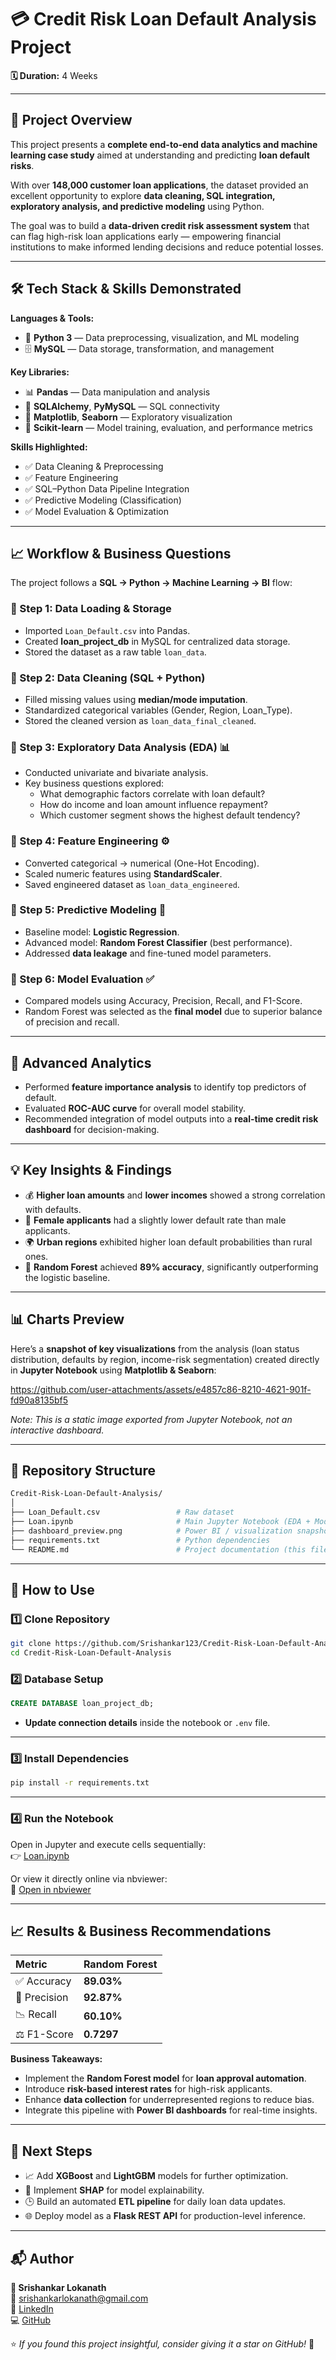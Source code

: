 # 💳 Credit Risk Loan Default Analysis Project  
**🗓️ Duration:** 4 Weeks  

---

## 📖 Project Overview  

This project presents a **complete end-to-end data analytics and machine learning case study** aimed at understanding and predicting **loan default risks**.  

With over **148,000 customer loan applications**, the dataset provided an excellent opportunity to explore **data cleaning, SQL integration, exploratory analysis, and predictive modeling** using Python.  

The goal was to build a **data-driven credit risk assessment system** that can flag high-risk loan applications early — empowering financial institutions to make informed lending decisions and reduce potential losses.  

---

## 🛠️ Tech Stack & Skills Demonstrated  

**Languages & Tools:**  
- 🐍 **Python 3** — Data preprocessing, visualization, and ML modeling  
- 🗄️ **MySQL** — Data storage, transformation, and management  

**Key Libraries:**  
- 📊 **Pandas** — Data manipulation and analysis  
- 🔗 **SQLAlchemy**, **PyMySQL** — SQL connectivity  
- 🎨 **Matplotlib**, **Seaborn** — Exploratory visualization  
- 🤖 **Scikit-learn** — Model training, evaluation, and performance metrics  

**Skills Highlighted:**  
- ✅ Data Cleaning & Preprocessing  
- ✅ Feature Engineering  
- ✅ SQL–Python Data Pipeline Integration  
- ✅ Predictive Modeling (Classification)  
- ✅ Model Evaluation & Optimization  

---

## 📈 Workflow & Business Questions  

The project follows a **SQL → Python → Machine Learning → BI** flow:  

### 🔹 Step 1: Data Loading & Storage  
- Imported `Loan_Default.csv` into Pandas.  
- Created **loan_project_db** in MySQL for centralized data storage.  
- Stored the dataset as a raw table `loan_data`.  

### 🔹 Step 2: Data Cleaning (SQL + Python)  
- Filled missing values using **median/mode imputation**.  
- Standardized categorical variables (Gender, Region, Loan_Type).  
- Stored the cleaned version as `loan_data_final_cleaned`.  

### 🔹 Step 3: Exploratory Data Analysis (EDA) 📊  
- Conducted univariate and bivariate analysis.  
- Key business questions explored:  
  - What demographic factors correlate with loan default?  
  - How do income and loan amount influence repayment?  
  - Which customer segment shows the highest default tendency?  

### 🔹 Step 4: Feature Engineering ⚙️  
- Converted categorical → numerical (One-Hot Encoding).  
- Scaled numeric features using **StandardScaler**.  
- Saved engineered dataset as `loan_data_engineered`.  

### 🔹 Step 5: Predictive Modeling 🤖  
- Baseline model: **Logistic Regression**.  
- Advanced model: **Random Forest Classifier** (best performance).  
- Addressed **data leakage** and fine-tuned model parameters.  

### 🔹 Step 6: Model Evaluation ✅  
- Compared models using Accuracy, Precision, Recall, and F1-Score.  
- Random Forest was selected as the **final model** due to superior balance of precision and recall.  

---

## 🔬 Advanced Analytics  

- Performed **feature importance analysis** to identify top predictors of default.  
- Evaluated **ROC-AUC curve** for overall model stability.  
- Recommended integration of model outputs into a **real-time credit risk dashboard** for decision-making.  

---

## 💡 Key Insights & Findings  

- 💰 **Higher loan amounts** and **lower incomes** showed a strong correlation with defaults.  
- 👩 **Female applicants** had a slightly lower default rate than male applicants.  
- 🌍 **Urban regions** exhibited higher loan default probabilities than rural ones.  
- 🌲 **Random Forest** achieved **89% accuracy**, significantly outperforming the logistic baseline.  

---

## 📊 Charts Preview  

Here’s a **snapshot of key visualizations** from the analysis (loan status distribution, defaults by region, income-risk segmentation) created directly in **Jupyter Notebook** using **Matplotlib & Seaborn**:  

https://github.com/user-attachments/assets/e4857c86-8210-4621-901f-fd90a8135bf5
  

*Note: This is a static image exported from Jupyter Notebook, not an interactive dashboard.*


---

## 📂 Repository Structure  

```bash
Credit-Risk-Loan-Default-Analysis/
│
├── Loan_Default.csv                 # Raw dataset
├── Loan.ipynb                       # Main Jupyter Notebook (EDA + Modeling)
├── dashboard_preview.png            # Power BI / visualization snapshot
├── requirements.txt                 # Python dependencies
└── README.md                        # Project documentation (this file)
```

---

## 🚀 How to Use  

### 1️⃣ Clone Repository  
```bash
git clone https://github.com/Srishankar123/Credit-Risk-Loan-Default-Analysis.git
cd Credit-Risk-Loan-Default-Analysis
```

### 2️⃣ Database Setup  
```sql
CREATE DATABASE loan_project_db;
```
- **Update connection details** inside the notebook or `.env` file.  

---

### 3️⃣ Install Dependencies  
```bash
pip install -r requirements.txt
```

---

### 4️⃣ Run the Notebook  
Open in Jupyter and execute cells sequentially:  
👉 [Loan.ipynb](Loan.ipynb)  

Or view it directly online via nbviewer:  
🔗 [Open in nbviewer](https://nbviewer.org/github/Srishankar123/Credit-Risk-Loan-Default-Analysis/blob/main/Loan.ipynb)

---

## 📈 Results & Business Recommendations  

| Metric | Random Forest |
|:-------|:--------------|
| ✅ Accuracy | **89.03%** |
| 🎯 Precision | **92.87%** |
| 📉 Recall | **60.10%** |
| ⚖️ F1-Score | **0.7297** |

**Business Takeaways:**  
- Implement the **Random Forest model** for **loan approval automation**.  
- Introduce **risk-based interest rates** for high-risk applicants.  
- Enhance **data collection** for underrepresented regions to reduce bias.  
- Integrate this pipeline with **Power BI dashboards** for real-time insights.  

---

## 🔮 Next Steps  

- 📈 Add **XGBoost** and **LightGBM** models for further optimization.  
- 🧠 Implement **SHAP** for model explainability.  
- 🕒 Build an automated **ETL pipeline** for daily loan data updates.  
- 🌐 Deploy model as a **Flask REST API** for production-level inference.  

---

## 📬 Author  

**👤 Srishankar Lokanath**  
📧 [srishankarlokanath@gmail.com](mailto:srishankarloknath@gmail.com)  
🔗 [LinkedIn](https://www.linkedin.com/in/srishankar-lokanath-99a5b4252/)  
💻 [GitHub](https://github.com/Srishankar123)  

⭐ *If you found this project insightful, consider giving it a star on GitHub!* 🌟  



